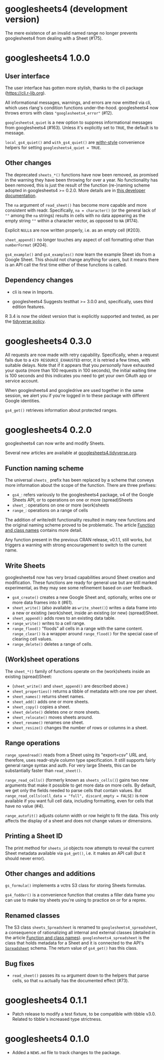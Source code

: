 # googlesheets4 (development version)

The mere existence of an invalid named range no longer prevents googlesheets4 from dealing with a Sheet (#175).

# googlesheets4 1.0.0

## User interface

The user interface has gotten more stylish, thanks to the cli package (<https://cli.r-lib.org>).

All informational messages, warnings, and errors are now emitted via cli, which uses rlang's condition functions under-the-hood.
googlesheets4 now throws errors with class `"googlesheets4_error"` (#12).

`googlesheets4_quiet` is a new option to suppress informational messages from googlesheets4 (#163).
Unless it's explicitly set to `TRUE`, the default is to message.

`local_gs4_quiet()` and `with_gs4_quiet()` are [withr-style](https://withr.r-lib.org) convenience helpers for setting `googlesheets4_quiet = TRUE`.

## Other changes

The deprecated `sheets_*()` functions have now been removed, as promised in the warning they have been throwing for over a year.
No functionality has been removed, this is just the result of the function (re-)naming scheme adopted in googlesheets4 >= 0.2.0.
More details are in [this developer documentation](https://googlesheets4.tidyverse.org/articles/articles/function-class-names.html#previous-use-of-sheets-prefix).

The `na` argument of `read_sheet()` has become more capable and more consistent with readr.
Specifically, `na = character()` (or the general lack of `""` among the `na` strings) results in cells with no data appearing as the empty string `""` within a character vector, as opposed to `NA` (#174).

Explicit `NULL`s are now written properly, i.e. as an empty cell (#203).

`sheet_append()` no longer touches any aspect of cell formatting other than `numberFormat` (#204).

`gs4_example()` and `gs4_examples()` now learn the example Sheet ids from a Google Sheet.
This should not change anything for users, but it means there is an API call the first time either of these functions is called.

## Dependency changes

* cli is new in Imports.

* googlesheets4 Suggests testthat >= 3.0.0 and, specifically, uses third edition features.

R 3.4 is now the oldest version that is explicitly supported and tested, as per the [tidyverse policy](https://www.tidyverse.org/blog/2019/04/r-version-support/).

# googlesheets4 0.3.0

All requests are now made with retry capability. Specifically, when a request fails due to a `429 RESOURCE_EXHAUSTED` error, it is retried a few times, with suitable delays. Note that if it appears that you *personally* have exhausted your quota (more than 100 requests in 100 seconds), the initial waiting time is 100 seconds and this indicates you need to get your own OAuth app or service account.

When googlesheets4 and googledrive are used together in the same session, we alert you if you're logged in to these package with different Google identities.

`gs4_get()` retrieves information about protected ranges.

# googlesheets4 0.2.0

googlesheets4 can now write and modify Sheets.

Several new articles are available at [googlesheets4.tidyverse.org](https://googlesheets4.tidyverse.org/articles/index.html).

## Function naming scheme

The universal `sheets_` prefix has been replaced by a scheme that conveys more information about the scope of the function. There are three prefixes:

* `gs4_`: refers variously to the googlesheets4 package, v4 of the Google 
  Sheets API, or to operations on one or more (spread)Sheets
* `sheet_`: operations on one or more (work)sheets
* `range_`: operations on a range of cells

The addition of write/edit functionality resulted in many new functions and the original naming scheme proved to be problematic. The article [Function and class names](https://googlesheets4.tidyverse.org/articles/articles/function-class-names.html) contains more detail.

Any function present in the previous CRAN release, v0.1.1, still works, but triggers a warning with strong encouragement to switch to the current name.

## Write Sheets

googlesheets4 now has very broad capabilities around Sheet creation and modification. These functions are ready for general use but are still marked experimental, as they may see some refinement based on user feedback.

  * `gs4_create()` creates a new Google Sheet and, optionally, writes one or
    more data frames into it (#61).
  * `sheet_write()` (also available as `write_sheet()`) writes a data frame
    into a new or existing (work)sheet, inside an existing (or new)
    (spread)Sheet.
  * `sheet_append()` adds rows to an existing data table.
  * `range_write()` writes to a cell range.
  * `range_flood()` "floods" all cells in a range with the same content.
    `range_clear()` is a wrapper around `range_flood()` for the special case
     of clearing cell values.
  * `range_delete()` deletes a range of cells.
  
## (Work)sheet operations

The `sheet_*()` family of functions operate on the (work)sheets inside an existing (spread)Sheet:
  
  * (`sheet_write()` and `sheet_append()` are described above.)
  * `sheet_properties()` returns a tibble of metadata with one row per
     sheet.
  * `sheet_names()` returns sheet names.
  * `sheet_add()` adds one or more sheets.
  * `sheet_copy()` copies a sheet.
  * `sheet_delete()` deletes one or more sheets.
  * `sheet_relocate()` moves sheets around.  
  * `sheet_rename()` renames one sheet.
  * `sheet_resize()` changes the number of rows or columns in a sheet.
  
## Range operations

`range_speedread()` reads from a Sheet using its "export=csv" URL and, therefore, uses readr-style column type specification. It still supports fairly general range syntax and auth. For very large Sheets, this can be substantially faster than `read_sheet()`.

`range_read_cells()` (formerly known as `sheets_cells()`) gains two new arguments that make it possible to get more data on more cells. By default, we get only the fields needed to parse cells that contain values. But `range_read_cells(cell_data = "full", discard_empty = FALSE)` is now available if you want full cell data, including formatting, even for cells that have no value (#4).

`range_autofit()` adjusts column width or row height to fit the data. This only affects the display of a sheet and does not change values or dimensions.

## Printing a Sheet ID

The print method for `sheets_id` objects now attempts to reveal the current Sheet metadata available via `gs4_get()`, i.e. it makes an API call (but it should never error).

## Other changes and additions

`gs_formula()` implements a vctrs S3 class for storing Sheets formulas.

`gs4_fodder()` is a convenience function that creates a filler data frame you can use to make toy sheets you're using to practice on or for a reprex.

## Renamed classes

The S3 class `sheets_Spreadsheet` is renamed to `googlesheets4_spreadsheet`, a consequence of rationalizing all internal and external classes (detailed in the article [Function and class names](https://googlesheets4.tidyverse.org/articles/articles/function-class-names.html)). `googlesheets4_spreadsheet` is the class that holds metadata for a Sheet and it is connected to the API's [`Spreadsheet`](https://developers.google.com/sheets/api/reference/rest/v4/spreadsheets#resource:-spreadsheet) schema. The return value of `gs4_get()` has this class.

## Bug fixes

* `read_sheet()` passes its `na` argument down to the helpers that parse cells, so that `na` actually has the documented effect (#73).

# googlesheets4 0.1.1

* Patch release to modify a test fixture, to be compatible with tibble v3.0.
  Related to tibble's increased type strictness.

# googlesheets4 0.1.0

* Added a `NEWS.md` file to track changes to the package.
